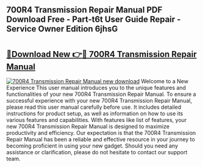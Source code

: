 ## 700R4 Transmission Repair Manual PDF Download Free - Part-t6t User Guide Repair - Service Owner Edition 6jhsG

# <h2><a href="http://bc16970.oget.top/?id=700R4+Transmission+Repair+Manual">🔗Download New 👉🔴 700R4 Transmission Repair Manual</a></h2>

[![700R4 Transmission Repair Manual new download](https://i.imgur.com/5g1atiW.png)](http://bc16970.oget.top/?id=700R4+Transmission+Repair+Manual)
Welcome to a New Experience This user manual introduces you to the unique features and functionalities of your new 700R4 Transmission Repair Manual. To ensure a successful experience with your new 700R4 Transmission Repair Manual, please read this user manual carefully before use. It includes detailed instructions for product setup, as well as information on how to use its various features and capabilities. With features like list of features, your new 700R4 Transmission Repair Manual is designed to maximize productivity and efficiency. Our expectation is that the 700R4 Transmission Repair Manual has been a reliable and effective resource in your journey to becoming proficient in using your new gadget. Should you need any assistance or clarification, please do not hesitate to contact our support team.
